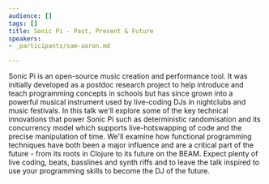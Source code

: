 ```yaml
---
audience: []
tags: []
title: Sonic Pi - Past, Present & Future
speakers:
- _participants/sam-aaron.md

---
```

Sonic Pi is an open-source music creation and performance tool. It was initially developed as a postdoc research project to help introduce and teach programming concepts in schools but has since grown into a powerful musical instrument used by live-coding DJs in nightclubs and music festivals. In this talk we'll explore some of the key technical innovations that power Sonic Pi such as deterministic randomisation and its concurrency model which supports live-hotswapping of code and the precise manipulation of time. We'll examine how functional programming techniques have both been a major influence and are a critical part of the future - from its roots in Clojure to its future on the BEAM. Expect plenty of live coding, beats, basslines and synth riffs and to leave the talk inspired to use your programming skills to become the DJ of the future.